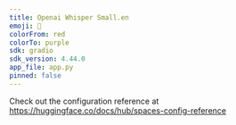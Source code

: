```yaml
---
title: Openai Whisper Small.en
emoji: 🐠
colorFrom: red
colorTo: purple
sdk: gradio
sdk_version: 4.44.0
app_file: app.py
pinned: false
---
```


Check out the configuration reference at https://huggingface.co/docs/hub/spaces-config-reference
